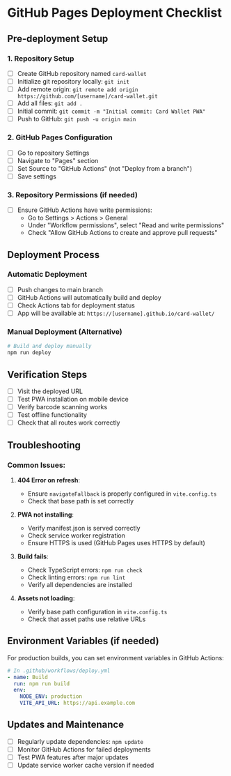 # GitHub Pages Deployment Checklist

## Pre-deployment Setup

### 1. Repository Setup
- [ ] Create GitHub repository named `card-wallet`
- [ ] Initialize git repository locally: `git init`
- [ ] Add remote origin: `git remote add origin https://github.com/[username]/card-wallet.git`
- [ ] Add all files: `git add .`
- [ ] Initial commit: `git commit -m "Initial commit: Card Wallet PWA"`
- [ ] Push to GitHub: `git push -u origin main`

### 2. GitHub Pages Configuration
- [ ] Go to repository Settings
- [ ] Navigate to "Pages" section
- [ ] Set Source to "GitHub Actions" (not "Deploy from a branch")
- [ ] Save settings

### 3. Repository Permissions (if needed)
- [ ] Ensure GitHub Actions have write permissions:
  - Go to Settings > Actions > General
  - Under "Workflow permissions", select "Read and write permissions"
  - Check "Allow GitHub Actions to create and approve pull requests"

## Deployment Process

### Automatic Deployment
- [ ] Push changes to main branch
- [ ] GitHub Actions will automatically build and deploy
- [ ] Check Actions tab for deployment status
- [ ] App will be available at: `https://[username].github.io/card-wallet/`

### Manual Deployment (Alternative)
```bash
# Build and deploy manually
npm run deploy
```

## Verification Steps

- [ ] Visit the deployed URL
- [ ] Test PWA installation on mobile device
- [ ] Verify barcode scanning works
- [ ] Test offline functionality
- [ ] Check that all routes work correctly

## Troubleshooting

### Common Issues:

1. **404 Error on refresh**: 
   - Ensure `navigateFallback` is properly configured in `vite.config.ts`
   - Check that base path is set correctly

2. **PWA not installing**:
   - Verify manifest.json is served correctly
   - Check service worker registration
   - Ensure HTTPS is used (GitHub Pages uses HTTPS by default)

3. **Build fails**:
   - Check TypeScript errors: `npm run check`
   - Check linting errors: `npm run lint`
   - Verify all dependencies are installed

4. **Assets not loading**:
   - Verify base path configuration in `vite.config.ts`
   - Check that asset paths use relative URLs

## Environment Variables (if needed)

For production builds, you can set environment variables in GitHub Actions:

```yaml
# In .github/workflows/deploy.yml
- name: Build
  run: npm run build
  env:
    NODE_ENV: production
    VITE_API_URL: https://api.example.com
```

## Updates and Maintenance

- [ ] Regularly update dependencies: `npm update`
- [ ] Monitor GitHub Actions for failed deployments
- [ ] Test PWA features after major updates
- [ ] Update service worker cache version if needed
